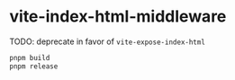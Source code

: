 # vite-index-html-middleware

TODO: deprecate in favor of `vite-expose-index-html`

```sh
pnpm build
pnpm release
```
